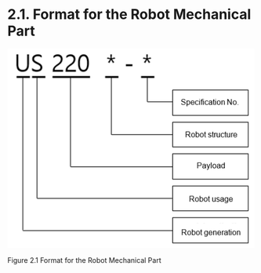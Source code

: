 ﻿# 2.1. Format for the Robot Mechanical Part

![](../_assets/그림_2.1_로봇기구부형식.png)

Figure 2.1 Format for the Robot Mechanical Part

